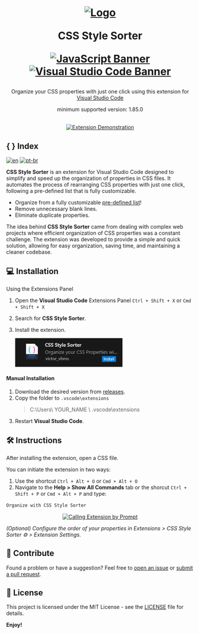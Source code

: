 <div align="center">
<h1>
<a href="#"><img src="https://github.com/victorhmszzero/Css-Style-Sorter/blob/main/assets/csspro-sorter-icon.png?raw=true" alt="Logo" width="20%"></a>

<b>CSS Style Sorter</b>

[![JavaScript Banner](https://img.shields.io/badge/JavaScript-F7DF1E?style=for-the-badge&logo=javascript&logoColor=black)](#)
[![Visual Studio Code Banner](https://img.shields.io/badge/VSCode-0078D4?style=for-the-badge&logo=visual%20studio%20code&logoColor=white)](#)

</h1>
  <p>Organize your CSS properties with just one click using this extension for <a href="https://code.visualstudio.com">Visual Studio Code</a></p>
  <p>minimum supported version: 1.85.0</p>
<br>
<a href="#"><img src="https://github.com/victorhmszzero/Css-Style-Sorter/blob/main/assets/preview-ctrl-alt-o.gif?raw=true" alt="Extension Demonstration"></a>

</div>

## { } Index

[![en](https://img.shields.io/badge/lang-en-red.svg)](https://github.com/victorhmszzero/Css-Style-Sorter)
[![pt-br](https://img.shields.io/badge/lang-pt--br-green.svg)](https://github.com/victorhmszzero/Css-Style-Sorter/blob/main/README.pt-br.md)

**CSS Style Sorter** is an extension for Visual Studio Code designed to simplify and speed up the organization of properties in CSS files. It automates the process of rearranging CSS properties with just one click, following a pre-defined list that is fully customizable.

- Organize from a fully customizable [pre-defined list](https://github.com/victorhmszzero/Css-Style-Sorter/blob/main/orderList.js)!
- Remove unnecessary blank lines.
- Eliminate duplicate properties.

The idea behind **CSS Style Sorter** came from dealing with complex web projects where efficient organization of CSS properties was a constant challenge. The extension was developed to provide a simple and quick solution, allowing for easy organization, saving time, and maintaining a cleaner codebase.

## 💻 Installation

Using the Extensions Panel

1. Open the **Visual Studio Code** Extensions Panel `Ctrl + Shift + X` or `Cmd + Shift + X`
2. Search for **CSS Style Sorter**.
3. Install the extension.

   [![Install Extension](assets/install-button.png)](#)

#### Manual Installation

1. Download the desired version from [releases](https://github.com/victorhmszzero/Css-Style-Sorter/releases).
2. Copy the folder to `.vscode\extensions`
   > C:\Users\ YOUR_NAME \ .vscode\extensions
3. Restart **Visual Studio Code**.

## 🛠 Instructions

After installing the extension, open a CSS file.

You can initiate the extension in two ways:

1. Use the shortcut `Ctrl + Alt + O` or `Cmd + Alt + O`
2. Navigate to the **Help > Show All Commands** tab or the shorcut `Ctrl + Shift + P` or `Cmd + Alt + P` and type:

```txt
Organize with CSS Style Sorter
```

<div align="center">

[![Calling Extension by Prompt](https://github.com/victorhmszzero/Css-Style-Sorter/blob/main/assets/preview-ctrl-shit-p.gif?raw=true)](#)

</div>

_(Optional) Configure the order of your properties in Extensions > CSS Style Sorter ⚙ > Extension Settings._

## 🤝 Contribute

Found a problem or have a suggestion? Feel free to [open an issue](https://github.com/victorhmszzero/Css-Style-Sorter/issues) or [submit a pull request](https://github.com/victorhmszzero/Css-Style-Sorter/pulls).

## 📌 License

This project is licensed under the MIT License - see the [LICENSE](https://github.com/victorhmszzero/Css-Style-Sorter/blob/main/LICENSE) file for details.

**Enjoy!**
